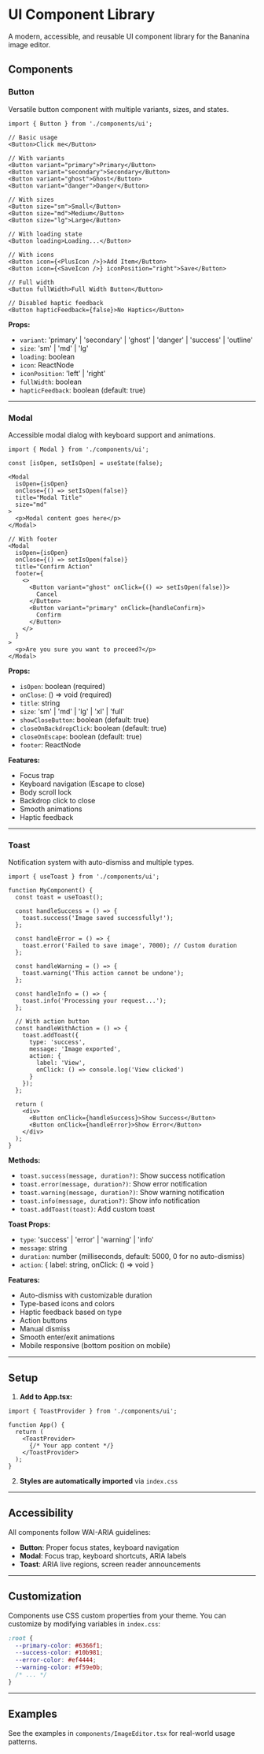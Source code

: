 # UI Component Library

A modern, accessible, and reusable UI component library for the Bananina image editor.

## Components

### Button

Versatile button component with multiple variants, sizes, and states.

```tsx
import { Button } from './components/ui';

// Basic usage
<Button>Click me</Button>

// With variants
<Button variant="primary">Primary</Button>
<Button variant="secondary">Secondary</Button>
<Button variant="ghost">Ghost</Button>
<Button variant="danger">Danger</Button>

// With sizes
<Button size="sm">Small</Button>
<Button size="md">Medium</Button>
<Button size="lg">Large</Button>

// With loading state
<Button loading>Loading...</Button>

// With icons
<Button icon={<PlusIcon />}>Add Item</Button>
<Button icon={<SaveIcon />} iconPosition="right">Save</Button>

// Full width
<Button fullWidth>Full Width Button</Button>

// Disabled haptic feedback
<Button hapticFeedback={false}>No Haptics</Button>
```

**Props:**
- `variant`: 'primary' | 'secondary' | 'ghost' | 'danger' | 'success' | 'outline'
- `size`: 'sm' | 'md' | 'lg'
- `loading`: boolean
- `icon`: ReactNode
- `iconPosition`: 'left' | 'right'
- `fullWidth`: boolean
- `hapticFeedback`: boolean (default: true)

---

### Modal

Accessible modal dialog with keyboard support and animations.

```tsx
import { Modal } from './components/ui';

const [isOpen, setIsOpen] = useState(false);

<Modal
  isOpen={isOpen}
  onClose={() => setIsOpen(false)}
  title="Modal Title"
  size="md"
>
  <p>Modal content goes here</p>
</Modal>

// With footer
<Modal
  isOpen={isOpen}
  onClose={() => setIsOpen(false)}
  title="Confirm Action"
  footer={
    <>
      <Button variant="ghost" onClick={() => setIsOpen(false)}>
        Cancel
      </Button>
      <Button variant="primary" onClick={handleConfirm}>
        Confirm
      </Button>
    </>
  }
>
  <p>Are you sure you want to proceed?</p>
</Modal>
```

**Props:**
- `isOpen`: boolean (required)
- `onClose`: () => void (required)
- `title`: string
- `size`: 'sm' | 'md' | 'lg' | 'xl' | 'full'
- `showCloseButton`: boolean (default: true)
- `closeOnBackdropClick`: boolean (default: true)
- `closeOnEscape`: boolean (default: true)
- `footer`: ReactNode

**Features:**
- Focus trap
- Keyboard navigation (Escape to close)
- Body scroll lock
- Backdrop click to close
- Smooth animations
- Haptic feedback

---

### Toast

Notification system with auto-dismiss and multiple types.

```tsx
import { useToast } from './components/ui';

function MyComponent() {
  const toast = useToast();

  const handleSuccess = () => {
    toast.success('Image saved successfully!');
  };

  const handleError = () => {
    toast.error('Failed to save image', 7000); // Custom duration
  };

  const handleWarning = () => {
    toast.warning('This action cannot be undone');
  };

  const handleInfo = () => {
    toast.info('Processing your request...');
  };

  // With action button
  const handleWithAction = () => {
    toast.addToast({
      type: 'success',
      message: 'Image exported',
      action: {
        label: 'View',
        onClick: () => console.log('View clicked')
      }
    });
  };

  return (
    <div>
      <Button onClick={handleSuccess}>Show Success</Button>
      <Button onClick={handleError}>Show Error</Button>
    </div>
  );
}
```

**Methods:**
- `toast.success(message, duration?)`: Show success notification
- `toast.error(message, duration?)`: Show error notification
- `toast.warning(message, duration?)`: Show warning notification
- `toast.info(message, duration?)`: Show info notification
- `toast.addToast(toast)`: Add custom toast

**Toast Props:**
- `type`: 'success' | 'error' | 'warning' | 'info'
- `message`: string
- `duration`: number (milliseconds, default: 5000, 0 for no auto-dismiss)
- `action`: { label: string, onClick: () => void }

**Features:**
- Auto-dismiss with customizable duration
- Type-based icons and colors
- Haptic feedback based on type
- Action buttons
- Manual dismiss
- Smooth enter/exit animations
- Mobile responsive (bottom position on mobile)

---

## Setup

1. **Add to App.tsx:**

```tsx
import { ToastProvider } from './components/ui';

function App() {
  return (
    <ToastProvider>
      {/* Your app content */}
    </ToastProvider>
  );
}
```

2. **Styles are automatically imported** via `index.css`

---

## Accessibility

All components follow WAI-ARIA guidelines:

- **Button**: Proper focus states, keyboard navigation
- **Modal**: Focus trap, keyboard shortcuts, ARIA labels
- **Toast**: ARIA live regions, screen reader announcements

---

## Customization

Components use CSS custom properties from your theme. You can customize by modifying variables in `index.css`:

```css
:root {
  --primary-color: #6366f1;
  --success-color: #10b981;
  --error-color: #ef4444;
  --warning-color: #f59e0b;
  /* ... */
}
```

---

## Examples

See the examples in `components/ImageEditor.tsx` for real-world usage patterns.



